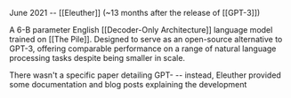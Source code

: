 June 2021 -- [[Eleuther]] (~13 months after the release of [[GPT-3]])

A 6-B parameter English [[Decoder-Only Architecture]] language model trained on [[The Pile]]. Designed to serve as an open-source alternative to GPT-3, offering comparable performance on a range of natural language processing tasks despite being smaller in scale.

There wasn't a specific paper detailing GPT- -- instead, Eleuther provided some documentation and blog posts explaining the development 

